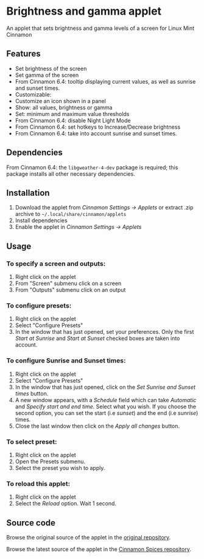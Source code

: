 # Brightness and gamma applet
An applet that sets brightness and gamma levels of a screen for Linux Mint Cinnamon

## Features
* Set brightness of the screen
* Set gamma of the screen
* From Cinnamon 6.4: tooltip displaying current values, as well as sunrise and sunset times.
* Customizable:
 * Customize an icon shown in a panel
 * Show: all values, brightness or gamma
 * Set: minimum and maximum value thresholds
 * From Cinnamon 6.4: disable Night Light Mode
 * From Cinnamon 6.4: set hotkeys to Increase/Decrease brightness
 * From Cinnamon 6.4: take into account sunrise and sunset times.

## Dependencies
From Cinnamon 6.4: the `libgweather-4-dev` package is required; this package installs all other necessary dependencies.

## Installation
1. Download the applet from *Cinnamon Settings -> Applets* or extract .zip archive to `~/.local/share/cinnamon/applets`
2. Install dependencies
3. Enable the applet in *Cinnamon Settings -> Applets*

## Usage
### To specify a screen and outputs:

1. Right click on the applet
2. From "Screen" submenu click on a screen
3. From "Outputs" submenu click on an output

### To configure presets:

1. Right click on the applet
2. Select "Configure Presets"
3. In the window that has just opened, set your preferences. Only the first *Start at Sunrise* and *Start at Sunset* checked boxes are taken into account.

### To configure Sunrise and Sunset times:

1. Right click on the applet
2. Select "Configure Presets"
3. In the window that has just opened, click on the *Set Sunrise and Sunset times* button.
4. A new window appears, with a *Schedule* field which can take *Automatic* and *Specify start and end time*. Select what you wish. If you choose the second option, you can set the start (i.e *sunset*) and the end (i.e *sunrise*) times.
5. Close the last window then click on the *Apply all changes* button.


### To select preset:

1. Right click on the applet
2. Open the Presets submenu.
3. Select the preset you wish to apply.

### To reload this applet:

1. Right click on the applet
2. Select the *Reload* option. Wait 1 second.



## Source code
Browse the original source of the applet in the [original repository](https://gitlab.com/cardsurf/brightness-and-gamma-applet).

Browse the latest source of the applet in the [Cinnamon Spices repository](https://github.com/linuxmint/cinnamon-spices-applets/tree/master/brightness-and-gamma-applet%40cardsurf).
